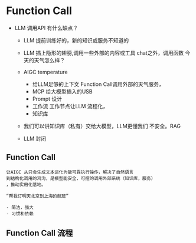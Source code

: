 # Function Call

- LLM 调用API 有什么缺点？
    - LLM 提前训练好的，新的知识或服务不知道的
    - LLM 插上隐形的翅膀,调用一些外部的内容或工具
      chat之外，调用函数 
      今天的天气怎么样？
    - AIGC 
      temperature 
      - 给LLM足够的上下文
      Function Call调用外部的天气服务，
      - MCP
        给大模型插入的USB
      - Prompt 设计
      - 工作流
         工作节点让LLM 流程化，
      - 知识库

    - 我们可以讲知识库（私有）交给大模型，LLM更懂我们
    不安全。RAG 
    - LLM 封闭
    
## Function Call
    让AIGC 从只会生成文本进化为能可靠执行操作，解决了自然语言
    到结构化调用的鸿沟，是模型能安全，可控的调用外部系统（知识库，服务）
    ，推动实用化落地。

    “帮我订明天北京到上海的航班”

    - 简洁，强大
    - 习惯和依赖 

## Function Call 流程 


